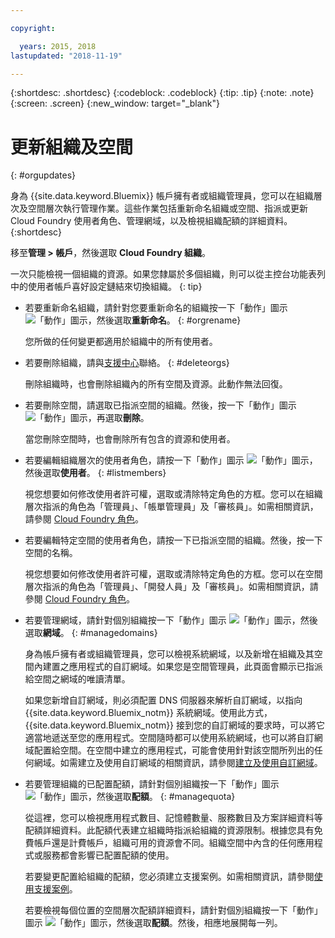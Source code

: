 ```yaml
---

copyright:

  years: 2015, 2018
lastupdated: "2018-11-19"

---
```


{:shortdesc: .shortdesc}
{:codeblock: .codeblock}
{:tip: .tip}
{:note: .note}
{:screen: .screen}
{:new_window: target="_blank"}


# 更新組織及空間
{: #orgupdates}

身為 {{site.data.keyword.Bluemix}} 帳戶擁有者或組織管理員，您可以在組織層次及空間層次執行管理作業。這些作業包括重新命名組織或空間、指派或更新 Cloud Foundry 使用者角色、管理網域，以及檢視組織配額的詳細資料。
{:shortdesc}

移至**管理 > 帳戶**，然後選取 **Cloud Foundry 組織**。

一次只能檢視一個組織的資源。如果您隸屬於多個組織，則可以從主控台功能表列中的使用者帳戶喜好設定鏈結來切換組織。
{: tip}

  * 若要重新命名組織，請針對您要重新命名的組織按一下「動作」圖示 ![「動作」圖示](../icons/action-menu-icon.svg)，然後選取**重新命名**。
    {: #orgrename}

    您所做的任何變更都適用於組織中的所有使用者。
    
  * 若要刪除組織，請與[支援中心](/docs/get-support/howtogetsupport.html)聯絡。
    {: #deleteorgs}
  
    刪除組織時，也會刪除組織內的所有空間及資源。此動作無法回復。 
    
  * 若要刪除空間，請選取已指派空間的組織。然後，按一下「動作」圖示 ![「動作」圖示](../icons/action-menu-icon.svg)，再選取**刪除**。

    當您刪除空間時，也會刪除所有包含的資源和使用者。 
    
  * 若要編輯組織層次的使用者角色，請按一下「動作」圖示 ![「動作」圖示](../icons/action-menu-icon.svg)，然後選取**使用者**。
    {: #listmembers}
  
    視您想要如何修改使用者許可權，選取或清除特定角色的方框。您可以在組織層次指派的角色為「管理員」、「帳單管理員」及「審核員」。如需相關資訊，請參閱 [Cloud Foundry 角色](/docs/iam/cfaccess.html#cfroles)。
    
  * 若要編輯特定空間的使用者角色，請按一下已指派空間的組織。然後，按一下空間的名稱。 

    視您想要如何修改使用者許可權，選取或清除特定角色的方框。您可以在空間層次指派的角色為「管理員」、「開發人員」及「審核員」。如需相關資訊，請參閱 [Cloud Foundry 角色](/docs/iam/cfaccess.html#cfroles)。

  * 若要管理網域，請針對個別組織按一下「動作」圖示 ![「動作」圖示](../icons/action-menu-icon.svg)，然後選取**網域**。
{: #managedomains}

    身為帳戶擁有者或組織管理員，您可以檢視系統網域，以及新增在組織及其空間內建置之應用程式的自訂網域。如果您是空間管理員，此頁面會顯示已指派給空間之網域的唯讀清單。
    
    如果您新增自訂網域，則必須配置 DNS 伺服器來解析自訂網域，以指向 {{site.data.keyword.Bluemix_notm}} 系統網域。使用此方式，{{site.data.keyword.Bluemix_notm}} 接到您的自訂網域的要求時，可以將它適當地遞送至您的應用程式。空間隨時都可以使用系統網域，也可以將自訂網域配置給空間。在空間中建立的應用程式，可能會使用針對該空間所列出的任何網域。如需建立及使用自訂網域的相關資訊，請參閱[建立及使用自訂網域](/docs/apps/updapps.html#domain)。

  * 若要管理組織的已配置配額，請針對個別組織按一下「動作」圖示 ![「動作」圖示](../icons/action-menu-icon.svg)，然後選取**配額**。
    {: #managequota}
  
    從這裡，您可以檢視應用程式數目、記憶體數量、服務數目及方案詳細資料等配額詳細資料。此配額代表建立組織時指派給組織的資源限制。根據您具有免費帳戶還是計費帳戶，組織可用的資源會不同。組織空間中內含的任何應用程式或服務都會影響已配置配額的使用。
    
    若要變更配置給組織的配額，您必須建立支援案例。如需相關資訊，請參閱[使用支援案例](/docs/get-support/opencase.html#open-case)。
    
    若要檢視每個位置的空間層次配額詳細資料，請針對個別組織按一下「動作」圖示 ![「動作」圖示](../icons/action-menu-icon.svg)，然後選取**配額**。然後，相應地展開每一列。 
